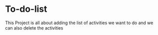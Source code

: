 # To-do-list
This Project is all about adding the list of activities we want to do and we can also delete the activities
